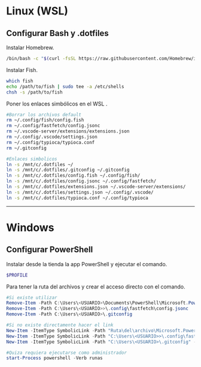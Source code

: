 # Linux (WSL)
## Configurar Bash y .dotfiles
Instalar Homebrew.
```bash
/bin/bash -c "$(curl -fsSL https://raw.githubusercontent.com/Homebrew/install/HEAD/install.sh)"
```
Instalar Fish.
```bash
which fish
echo /path/to/fish | sudo tee -a /etc/shells
chsh -s /path/to/fish
```
Poner los enlaces simbólicos en el WSL .
```bash
#Borrar los archivos default
rm ~/.config/fish/config.fish
rm ~/.config/fastfetch/config.jsonc
rm ~/.vscode-server/extensions/extensions.json
rm ~/.config/.vscode/settings.json
rm ~/.config/typioca/typioca.conf
rm ~/.gitconfig

#Enlaces simbolicos
ln -s /mnt/c/.dotfiles ~/
ln -s /mnt/c/.dotfiles/.gitconfig ~/.gitconfig
ln -s /mnt/c/.dotfiles/config.fish ~/.config/fish/
ln -s /mnt/c/.dotfiles/config.jsonc ~/.config/fastfetch/
ln -s /mnt/c/.dotfiles/extensions.json ~/.vscode-server/extensions/
ln -s /mnt/c/.dotfiles/settings.json ~/.config/.vscode/
ln -s /mnt/c/.dotfiles/typioca.conf ~/.config/typioca
```
---
# Windows
## Configurar PowerShell
Instalar desde la tienda la app PowerShell y ejecutar el comando.
```PowerShell
$PROFILE
```
Para tener la ruta del archivos y crear el acceso directo con el comando.
```PowerShell
#Si existe utilizar
Remove-Item -Path C:\Users\<USUARIO>\Documents\PowerShell\Microsoft.PowerShell_profile.ps1
Remove-Item -Path C:\Users\<USUARIO>>\.config\fastfetch\config.jsonc
Remove-Item -Path C:\Users\<USUARIO>\.gitconfig

#Si no existe directamente hacer el link
New-Item -ItemType SymbolicLink -Path "Ruta\del\archivo\Microsoft.PowerShell_profile.ps1" -Value "C:\.dotfiles\Microsoft.PowerShell_profile.ps1"
New-Item -ItemType SymbolicLink -Path "C:\Users\<USUARIO>>\.config\fastfetch\config.jsonc" -Value "C:\.dotfiles\config.jsonc"
New-Item -ItemType SymbolicLink -Path "C:\Users\<USUARIO>\.gitconfig" -Value "C:\.dotfiles\.gitconfig"

#Quiza requiera ejecutarse como administrador
start-Process powershell -Verb runas 
```